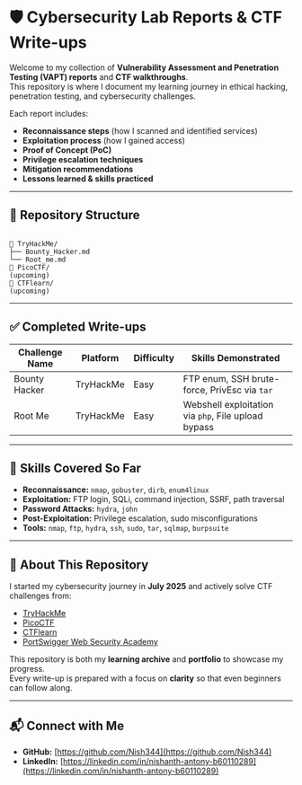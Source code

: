 # 🛡️ Cybersecurity Lab Reports & CTF Write-ups  

Welcome to my collection of **Vulnerability Assessment and Penetration Testing (VAPT) reports** and **CTF walkthroughs**.  
This repository is where I document my learning journey in ethical hacking, penetration testing, and cybersecurity challenges.  

Each report includes:
- **Reconnaissance steps** (how I scanned and identified services)
- **Exploitation process** (how I gained access)
- **Proof of Concept (PoC)**
- **Privilege escalation techniques**
- **Mitigation recommendations**
- **Lessons learned & skills practiced**

---

## 📂 Repository Structure  

```

📁 TryHackMe/
├── Bounty_Hacker.md
└── Root_me.md  
📁 PicoCTF/
(upcoming)
📁 CTFlearn/
(upcoming)

```

---

## ✅ Completed Write-ups  

| Challenge Name      | Platform     | Difficulty | Skills Demonstrated |
|--------------------|-------------|-----------|---------------------|
| Bounty Hacker      | TryHackMe   | Easy      | FTP enum, SSH brute-force, PrivEsc via `tar` |
| Root Me            | TryHackMe   | Easy      | Webshell exploitation via `php`, File upload bypass |
---

## 🎯 Skills Covered So Far  

- **Reconnaissance:** `nmap`, `gobuster`, `dirb`, `enum4linux`
- **Exploitation:** FTP login, SQLi, command injection, SSRF, path traversal
- **Password Attacks:** `hydra`, `john`
- **Post-Exploitation:** Privilege escalation, sudo misconfigurations
- **Tools:** `nmap`, `ftp`, `hydra`, `ssh`, `sudo`, `tar`, `sqlmap`, `burpsuite`

---

## 📌 About This Repository  

I started my cybersecurity journey in **July 2025** and actively solve CTF challenges from:
- [TryHackMe](https://tryhackme.com)
- [PicoCTF](https://picoctf.org)
- [CTFlearn](https://ctflearn.com)
- [PortSwigger Web Security Academy](https://portswigger.net/web-security)

This repository is both my **learning archive** and **portfolio** to showcase my progress.  
Every write-up is prepared with a focus on **clarity** so that even beginners can follow along.

---

## 📬 Connect with Me  

- **GitHub:** [https://github.com/Nish344](https://github.com/Nish344)  
- **LinkedIn:** [https://linkedin.com/in/nishanth-antony-b60110289](https://linkedin.com/in/nishanth-antony-b60110289)  
